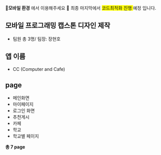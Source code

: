 📌__모바일 환경__ 에서 이용해주세요
📌 최종 마지막에서 <span style="background:yellow">코드최적화 진행 </span> 예정 입니다.

## 모바일 프로그래밍 캡스톤 디자인 제작
- 팀원 총 3명/ 팀장: 장현호

## 앱 이름
- CC (Computer and Cafe)

## page
- 메인화면
- 마이페이지
- 로그인 화면
- 추천게시
- 카페
- 학교
- 학교별 페이지

__총 7 page__


